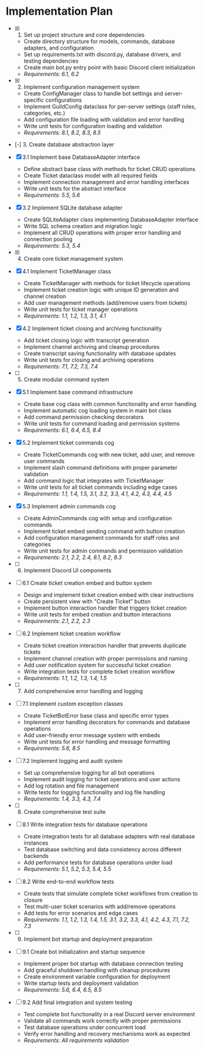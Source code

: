 # Implementation Plan

- [x] 1. Set up project structure and core dependencies







  - Create directory structure for models, commands, database adapters, and configuration
  - Set up requirements.txt with discord.py, database drivers, and testing dependencies
  - Create main bot.py entry point with basic Discord client initialization
  - _Requirements: 6.1, 6.2_

- [x] 2. Implement configuration management system










  - Create ConfigManager class to handle bot settings and server-specific configurations
  - Implement GuildConfig dataclass for per-server settings (staff roles, categories, etc.)
  - Add configuration file loading with validation and error handling
  - Write unit tests for configuration loading and validation
  - _Requirements: 8.1, 8.2, 8.3, 8.5_

- [-] 3. Create database abstraction layer


- [x] 3.1 Implement base DatabaseAdapter interface



  - Define abstract base class with methods for ticket CRUD operations
  - Create Ticket dataclass model with all required fields
  - Implement connection management and error handling interfaces
  - Write unit tests for the abstract interface
  - _Requirements: 5.5, 5.6_

- [x] 3.2 Implement SQLite database adapter




























  - Create SQLiteAdapter class implementing DatabaseAdapter interface
  - Write SQL schema creation and migration logic
  - Implement all CRUD operations with proper error handling and connection pooling
  - _Requirements: 5.3, 5.4_

- [x] 4. Create core ticket management system





- [x] 4.1 Implement TicketManager class





  - Create TicketManager with methods for ticket lifecycle operations
  - Implement ticket creation logic with unique ID generation and channel creation
  - Add user management methods (add/remove users from tickets)
  - Write unit tests for ticket manager operations
  - _Requirements: 1.1, 1.2, 1.3, 3.1, 4.1_

- [x] 4.2 Implement ticket closing and archiving functionality








  - Add ticket closing logic with transcript generation
  - Implement channel archiving and cleanup procedures
  - Create transcript saving functionality with database updates
  - Write unit tests for closing and archiving operations
  - _Requirements: 7.1, 7.2, 7.3, 7.4_

- [ ] 5. Create modular command system





- [x] 5.1 Implement base command infrastructure










  - Create base cog class with common functionality and error handling
  - Implement automatic cog loading system in main bot class
  - Add command permission checking decorators
  - Write unit tests for command loading and permission systems
  - _Requirements: 6.1, 6.4, 6.5, 8.4_

- [x] 5.2 Implement ticket commands cog



  - Create TicketCommands cog with new ticket, add user, and remove user commands
  - Implement slash command definitions with proper parameter validation
  - Add command logic that integrates with TicketManager
  - Write unit tests for all ticket commands including edge cases
  - _Requirements: 1.1, 1.4, 1.5, 3.1, 3.2, 3.3, 4.1, 4.2, 4.3, 4.4, 4.5_

- [x] 5.3 Implement admin commands cog






  - Create AdminCommands cog with setup and configuration commands
  - Implement ticket embed sending command with button creation
  - Add configuration management commands for staff roles and categories
  - Write unit tests for admin commands and permission validation
  - _Requirements: 2.1, 2.2, 2.4, 8.1, 8.2, 8.3_

- [ ] 6. Implement Discord UI components
- [ ] 6.1 Create ticket creation embed and button system
  - Design and implement ticket creation embed with clear instructions
  - Create persistent view with "Create Ticket" button
  - Implement button interaction handler that triggers ticket creation
  - Write unit tests for embed creation and button interactions
  - _Requirements: 2.1, 2.2, 2.3_

- [ ] 6.2 Implement ticket creation workflow
  - Create ticket creation interaction handler that prevents duplicate tickets
  - Implement channel creation with proper permissions and naming
  - Add user notification system for successful ticket creation
  - Write integration tests for complete ticket creation workflow
  - _Requirements: 1.1, 1.2, 1.3, 1.4, 1.5_

- [ ] 7. Add comprehensive error handling and logging
- [ ] 7.1 Implement custom exception classes
  - Create TicketBotError base class and specific error types
  - Implement error handling decorators for commands and database operations
  - Add user-friendly error message system with embeds
  - Write unit tests for error handling and message formatting
  - _Requirements: 5.6, 8.5_

- [ ] 7.2 Implement logging and audit system
  - Set up comprehensive logging for all bot operations
  - Implement audit logging for ticket operations and user actions
  - Add log rotation and file management
  - Write tests for logging functionality and log file handling
  - _Requirements: 1.4, 3.3, 4.3, 7.4_

- [ ] 8. Create comprehensive test suite
- [ ] 8.1 Write integration tests for database operations
  - Create integration tests for all database adapters with real database instances
  - Test database switching and data consistency across different backends
  - Add performance tests for database operations under load
  - _Requirements: 5.1, 5.2, 5.3, 5.4, 5.5_

- [ ] 8.2 Write end-to-end workflow tests
  - Create tests that simulate complete ticket workflows from creation to closure
  - Test multi-user ticket scenarios with add/remove operations
  - Add tests for error scenarios and edge cases
  - _Requirements: 1.1, 1.2, 1.3, 1.4, 1.5, 3.1, 3.2, 3.3, 4.1, 4.2, 4.3, 7.1, 7.2, 7.3_

- [ ] 9. Implement bot startup and deployment preparation
- [ ] 9.1 Create bot initialization and startup sequence
  - Implement proper bot startup with database connection testing
  - Add graceful shutdown handling with cleanup procedures
  - Create environment variable configuration for deployment
  - Write startup tests and deployment validation
  - _Requirements: 5.6, 6.4, 6.5, 8.5_

- [ ] 9.2 Add final integration and system testing
  - Test complete bot functionality in a real Discord server environment
  - Validate all commands work correctly with proper permissions
  - Test database operations under concurrent load
  - Verify error handling and recovery mechanisms work as expected
  - _Requirements: All requirements validation_